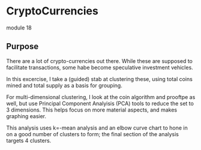 # CryptoCurrencies
module 18

## Purpose
There are a lot of crypto-currencies out there. While these are supposed to facilitate transactions, some habe become 
speculative investment vehicles.

In this excercise, I take a (guided) stab at clustering these, using total coins mined and total supply as a basis for grouping.

For multi-dimensional clustering, I look at the coin algorithm and prooftpe as well, but use Principal Component Analyisis (PCA) 
tools to reduce the set to 3 dimensions. This helps focus on more material aspects, and makes graphing easier.

This analysis uses k=-mean analysis and an elbow curve chart to hone in on a good number of clusters to form; the final section of the analysis targets 4 clusters.
